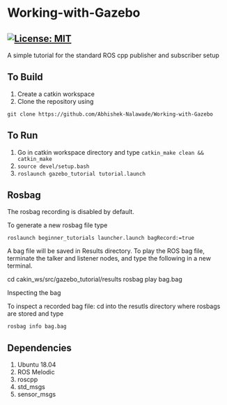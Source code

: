 # Working-with-Gazebo
[![License: MIT](https://img.shields.io/badge/License-MIT-green.svg)](https://opensource.org/licenses/MIT)
-------

A simple tutorial for the standard ROS cpp publisher and subscriber setup


## To Build
1) Create a catkin workspace
2) Clone the repository using

```
git clone https://github.com/Abhishek-Nalawade/Working-with-Gazebo
```

## To Run
1) Go in catkin workspace directory and type ```catkin_make clean && catkin_make```
2) ```source devel/setup.bash```
3) ```roslaunch gazebo_tutorial tutorial.launch```



## Rosbag

The rosbag recording is disabled by default.

To generate a new rosbag file type

```roslaunch beginner_tutorials launcher.launch bagRecord:=true```

A bag file will be saved in Results directory. To play the ROS bag file, terminate the talker and listener nodes, and type the following in a new terminal.

cd cakin_ws/src/gazebo_tutorial/results
rosbag play bag.bag


Inspecting the bag

To inspect a recorded bag file: cd into the resutls directory where rosbags are stored and type

```rosbag info bag.bag```



## Dependencies
1) Ubuntu 18.04
2) ROS Melodic
3) roscpp
4) std_msgs
5) sensor_msgs
